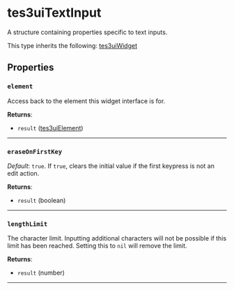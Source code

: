 # tes3uiTextInput
<div class="search_terms" style="display: none">tes3uitextinput, textinput</div>

<!---
	This file is autogenerated. Do not edit this file manually. Your changes will be ignored.
	More information: https://github.com/MWSE/MWSE/tree/master/docs
-->

A structure containing properties specific to text inputs.

This type inherits the following: [tes3uiWidget](../../types/tes3uiWidget)
## Properties

### `element`
<div class="search_terms" style="display: none">element</div>

Access back to the element this widget interface is for.

**Returns**:

* `result` ([tes3uiElement](../../types/tes3uiElement))

***

### `eraseOnFirstKey`
<div class="search_terms" style="display: none">eraseonfirstkey</div>

*Default*: `true`. If `true`, clears the initial value if the first keypress is not an edit action.

**Returns**:

* `result` (boolean)

***

### `lengthLimit`
<div class="search_terms" style="display: none">lengthlimit</div>

The character limit. Inputting additional characters will not be possible if this limit has been reached. Setting this to `nil` will remove the limit.

**Returns**:

* `result` (number)

***

